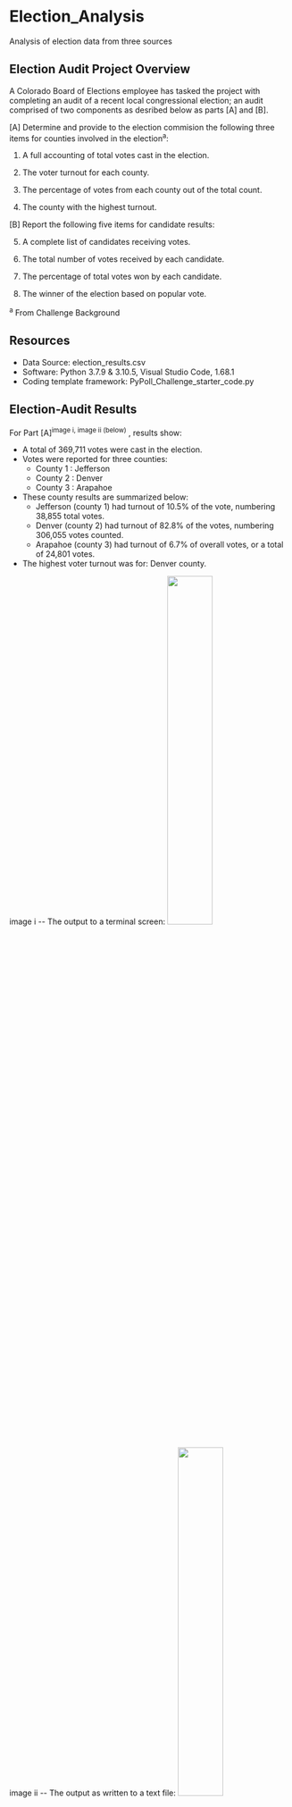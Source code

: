 # Election_Analysis
Analysis of election data from three sources

## Election Audit Project Overview
A Colorado Board of Elections employee has tasked the project with completing an audit of a recent local congressional election; an audit comprised of two components as desribed below as parts [A] and [B].

[A]  Determine and provide to the election commision the following three items for counties involved in the election<sup>a</sup>:
	
  1. A full accounting of total votes cast in the election.
	
  2. The voter turnout for each county.
	
  3. The percentage of votes from each county out of the total count.
	
  4. The county with the highest turnout.

[B] Report the following five items for candidate results:
	
  5. A complete list of candidates receiving votes.
	
  6. The total number of votes received by each candidate.
	
  7. The percentage of total votes won by each candidate.
	
  8. The winner of the election based on popular vote.

<sup>a</sup> From Challenge Background

## Resources
- Data Source: election_results.csv
- Software: Python 3.7.9 & 3.10.5, Visual Studio Code, 1.68.1
- Coding template framework: PyPoll_Challenge_starter_code.py

## Election-Audit Results

For Part [A]<sup>image i, image ii (below)</sup> , results show:
- A total of 369,711 votes were cast in the election.
- Votes were reported for three counties:
  - County 1 : Jefferson
  - County 2 : Denver
  - County 3 : Arapahoe
- These county results are summarized below:
  - Jefferson (county 1) had turnout of 10.5% of the vote, numbering 38,855 total votes.
  - Denver (county 2) had turnout of 82.8% of the votes, numbering 306,055 votes counted.
  - Arapahoe (county 3) had turnout of 6.7% of overall votes, or a total of 24,801 votes.
- The highest voter turnout was for: Denver county.

image i  -- The output to a terminal screen:
<img src="/Resources/analysis/Screenshot_2022-06-22_election_results_printed-to-terminal.png" width="40%">
image ii  -- The output as written to a text file:
<img src="/Resources/analysis/Screenshot_2022-06-22_election_results_written-to-file.png" width="40%">

For Part [B]<sup>image i, image ii (above)</sup> the inspection and analysis of the data set reveals that:
- Three candidates received votes:
  - Candidate 1 : Charles Casper Stockham
  - Candidate 2 : Diana DeGette
  - Candidate 3 : Raymon Anthony Doane
- The candidate results are as below:
  - Candidate 1 received 23.0% of the vote, which is a number of 85,213 votes.
  - Candidate 2 received 73.8% of the vote, or a number equal to 272,892 votes.
  - Candidate 3 received 3.1% of the vote, or a total of 11,606 votes.
- The winner of the election was:
  - Candidate 2 -- Diana DeGette -- receiving a vote count of a number of 272,892 of the total 369,711 cast in the election, or 73.8% popular vote.

## Election-Audit Summary

Before any analysis can be performed, an understanding of the underlying data is essential, and in this case this understanding is eased by the uniform presentation of the election results data set. Accumulated from three voting methods sources -- mail-in ballots, punch cards, and direct-recording electronic (DRE) counting machines -- yet all sent to a central office, each line of the election results data set file holds information for a ballot ID, county, and candidate name receiving the vote. This uniformity (consistency) allows for an *accumulator* variable ("`total_votes`" in the code) to be used to tally project item (1).

For project items (5), a Python "*list*" structure ("`candidate_options`" in the code) is "built" during the line-by-line reading of the election results file, holding after the file is read the unique candidate names. Similarly, another Python data structure, a "*dictionary*" ("`candidate_votes`" in the code) is built during the election results file open-and-read (refer to "`with`" and subsequent "`for`" statements in the code), so that at the end of the file reading, the dictionary holds keys matching the names in the `candidate_options` list and values equal to the votes received by that candidate; this completes the tally of project item (6). Project items (3) and (7), respectively county and candidate vote percentage, are calculated items found by formula combining entries from the "`county_votes-dict`" {"`candidate_votes`"} dictionaries and the "`total_votes`" accumulator; i.e. respective "county turnout"{"candidate"}_`vote_percentage` = "county"{"candidate"}_`votes` / `total_votes` * 100. 

Finally, project item (5), the winner of the election, is determined by checking through the "`candidate_votes`" dictionary which candidate (utilizing "`candidate_name`" in the code) has the highest (compared to a default "`winning_count`" votes of zero) and highest percentage (compared to a default "`winning_percentage`" of zero) for candidate_`votes` and candidate_`vote_percentaage`.

**Notes**:
- Aside from the issues encountered in this module with learning the intricacies of the new programming language syntax and data structures -- these (yet  to be) overcome by practice! practice! practice! (and still ongoing practice) -- another more concrete problem-solution pair dealt with software setup. In      particular, the recommendation (TA office hours) was to check the box relating to Python>Terminal window in VS Code settings for "Execute in File Directory" so that opening the election_results.csv text file no longer resulted in a "FileNotFoundError" (something relating to relative versus absolute path?)

- Also, as per Module 3 instructions, "csv" and "os" *dependencies* are required to be imported at the beginning of the PyPoll.py file, which respectively bring in to the program CSV text file read capability; and interaction capability with the computer operating system, enabling access to features such as specifying file "`path`" and opening and writing to files. 

- While it is possible to perform this analysis with the spreadsheet and programming tools encountered recently in the last couple modules, this module sets forth that exploring the strengths of another programming language introduces budding programming and analyst sensibilities to the power of the Python language to "access, process, manipulate, and store data"<sup>{The Power of Python Video from Module 3.0.1}</sup> and enables the production of repeatable code sequences to analyze speedily very large data sets.

**Summary Recommendation**:

Although the eight-pronged audit here may be accomplished using with Excel and VBA, already-learned application software from ealier module work, the challenge here is to *automate* the audit with Python by reading in a CSV text file of the election results and outputting the analysis to another text file in addition to a standard output command screen. If done successfully, this automation may be used to analyze results from other districts and elections.

And with understanding that this may be the ultimate goal, the project can recommend the following ways the script may be modified to be used for other elections:
- Add a prompt for a *location* (e.g. a computer directory, or other name of file) of a similarly formatted CSV text file that will be read in and reviewed for tallying results, rather than the fixed location of a folder called "Resources" now that holds a file that must be named "election_results.csv"
- The "County" column variables and printing information may be changed to reflect other types of elections, e.g. Congressional District elections rather than coded as now to always report "County" data.
- Allow the code to determine names and order of columns from the data file itself; so, e.g., continuing with the Congressional District election example, the second column may be named "District" rather than "County," and a "Ballot ID" may be the third rather than first column, with Candidate name being perhaps in the initial (index 0) column.
